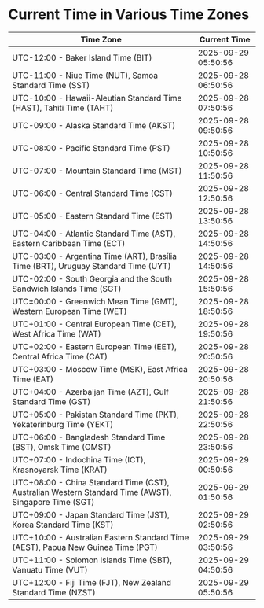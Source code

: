 # Current Time in Various Time Zones

| Time Zone | Current Time |
|-----------|--------------|
| UTC-12:00 - Baker Island Time (BIT) | 2025-09-29 05:50:56 |
| UTC-11:00 - Niue Time (NUT), Samoa Standard Time (SST) | 2025-09-28 06:50:56 |
| UTC-10:00 - Hawaii-Aleutian Standard Time (HAST), Tahiti Time (TAHT) | 2025-09-28 07:50:56 |
| UTC-09:00 - Alaska Standard Time (AKST) | 2025-09-28 09:50:56 |
| UTC-08:00 - Pacific Standard Time (PST) | 2025-09-28 10:50:56 |
| UTC-07:00 - Mountain Standard Time (MST) | 2025-09-28 11:50:56 |
| UTC-06:00 - Central Standard Time (CST) | 2025-09-28 12:50:56 |
| UTC-05:00 - Eastern Standard Time (EST) | 2025-09-28 13:50:56 |
| UTC-04:00 - Atlantic Standard Time (AST), Eastern Caribbean Time (ECT) | 2025-09-28 14:50:56 |
| UTC-03:00 - Argentina Time (ART), Brasília Time (BRT), Uruguay Standard Time (UYT) | 2025-09-28 14:50:56 |
| UTC-02:00 - South Georgia and the South Sandwich Islands Time (SGT) | 2025-09-28 15:50:56 |
| UTC±00:00 - Greenwich Mean Time (GMT), Western European Time (WET) | 2025-09-28 18:50:56 |
| UTC+01:00 - Central European Time (CET), West Africa Time (WAT) | 2025-09-28 19:50:56 |
| UTC+02:00 - Eastern European Time (EET), Central Africa Time (CAT) | 2025-09-28 20:50:56 |
| UTC+03:00 - Moscow Time (MSK), East Africa Time (EAT) | 2025-09-28 20:50:56 |
| UTC+04:00 - Azerbaijan Time (AZT), Gulf Standard Time (GST) | 2025-09-28 21:50:56 |
| UTC+05:00 - Pakistan Standard Time (PKT), Yekaterinburg Time (YEKT) | 2025-09-28 22:50:56 |
| UTC+06:00 - Bangladesh Standard Time (BST), Omsk Time (OMST) | 2025-09-28 23:50:56 |
| UTC+07:00 - Indochina Time (ICT), Krasnoyarsk Time (KRAT) | 2025-09-29 00:50:56 |
| UTC+08:00 - China Standard Time (CST), Australian Western Standard Time (AWST), Singapore Time (SGT) | 2025-09-29 01:50:56 |
| UTC+09:00 - Japan Standard Time (JST), Korea Standard Time (KST) | 2025-09-29 02:50:56 |
| UTC+10:00 - Australian Eastern Standard Time (AEST), Papua New Guinea Time (PGT) | 2025-09-29 03:50:56 |
| UTC+11:00 - Solomon Islands Time (SBT), Vanuatu Time (VUT) | 2025-09-29 04:50:56 |
| UTC+12:00 - Fiji Time (FJT), New Zealand Standard Time (NZST) | 2025-09-29 05:50:56 |
